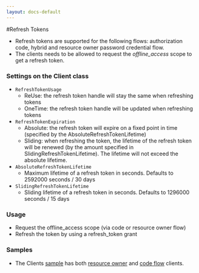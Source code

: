 ```yaml
---
layout: docs-default
---
```


#Refresh Tokens

- Refresh tokens are supported for the following flows: authorization code, hybrid and resource owner password credential flow.
- The clients needs to be allowed to request the _offline_access_ scope to get a refresh token.

### Settings on the Client class
- `RefreshTokenUsage` 
    - ReUse: the refresh token handle will stay the same when refreshing tokens
    - OneTime: the refresh token handle will be updated when refreshing tokens
- `RefreshTokenExpiration`
    - Absolute: the refresh token will expire on a fixed point in time (specified by the AbsoluteRefreshTokenLifetime)
    - Sliding: when refreshing the token, the lifetime of the refresh token will be renewed (by the amount specified in SlidingRefreshTokenLifetime). The lifetime will not exceed the absolute lifetime.
- `AbsoluteRefreshTokenLifetime`
    - Maximum lifetime of a refresh token in seconds. Defaults to 2592000 seconds / 30 days
- `SlidingRefreshTokenLifetime`
    - Sliding lifetime of a refresh token in seconds. Defaults to 1296000 seconds / 15 days

### Usage

- Request the offline_access scope (via code or resource owner flow)
- Refresh the token by using a refresh_token grant


### Samples

- The Clients [sample](https://github.com/thinktecture/Thinktecture.IdentityServer.v3.Samples/tree/master/source/Clients) has both [resource owner](https://github.com/thinktecture/Thinktecture.IdentityServer.v3.Samples/tree/master/source/Clients/ConsoleResourceOwnerRefreshTokenClient) and [code flow](https://github.com/thinktecture/Thinktecture.IdentityServer.v3.Samples/tree/master/source/Clients/MvcCodeFlowClientManual) clients.